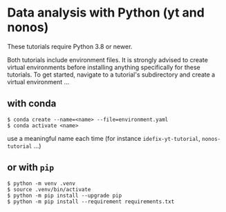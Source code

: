 # Data analysis with Python (yt and nonos)

These tutorials require Python 3.8 or newer.

Both tutorials include environment files. It is strongly advised to create virtual
environments before installing anything specifically for these tutorials. To get
started, navigate to a tutorial's subdirectory and create a virtual environment ...

## with conda
```shell
$ conda create --name=<name> --file=environment.yaml
$ conda activate <name>
```

use a meaningful name each time (for instance `idefix-yt-tutorial`, `nonos-tutorial` ...)

## or with `pip`
```shell
$ python -m venv .venv
$ source .venv/bin/activate
$ python -m pip install --upgrade pip
$ python -m pip install --requirement requirements.txt
```
